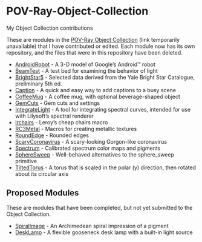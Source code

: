 # POV-Ray-Object-Collection
My Object Collection contributions

These are modules in the [POV-Ray Object Collection](http://lib.povray.org/) (link temporarily unavailable) that I have contributed or edited. Each module now has its own repository, and the files that were in this repository have been deleted.

- [AndroidRobot](https://github.com/CousinRicky/POV-AndroidRobot) - A 3-D model of Google’s Android™ robot
- [BeamTest](https://github.com/CousinRicky/POV-BeamTest) - A test bed for examining the behavior of light
- [BrightStar5](https://github.com/CousinRicky/POV-BrightStar5) - Selected data derived from the Yale Bright Star Catalogue, preliminary 5th ed.
- [Caption](https://github.com/CousinRicky/POV-Caption) - A quick and easy way to add captions to a busy scene
- [CoffeeMug](https://github.com/CousinRicky/POV-CoffeeMug) - A coffee mug, with optional beverage-shaped object
- [GemCuts](https://github.com/CousinRicky/POV-GemCuts) - Gem cuts and settings
- [IntegrateLight](https://github.com/CousinRicky/POV-IntegrateLight) - A tool for integrating spectral curves, intended for use with Lilysoft’s spectral renderer
- [lrchairs](https://github.com/CousinRicky/POV-lrchairs) - Leroy’s cheap chairs macro
- [RC3Metal](https://github.com/CousinRicky/POV-RC3Metal) - Macros for creating metallic textures
- [RoundEdge](https://github.com/CousinRicky/POV-RoundEdge) - Rounded edges
- [ScaryCoronavirus](https://github.com/CousinRicky/POV-ScaryCoronavirus) - A scary-looking Gorgon-like coronavirus
- [Spectrum](https://github.com/CousinRicky/POV-Spectrum) - Calibrated spectrum color maps and pigments
- [SphereSweep](https://github.com/CousinRicky/POV-SphereSweep) - Well-behaved alternatives to the sphere_sweep primitive
- [TiltedTorus](https://github.com/CousinRicky/POV-TiltedTorus) - A torus that is scaled in the polar (y) direction, then rotated about its circular axis

## Proposed Modules

These are modules that have been completed, but not yet submitted to the Object Collection.

- [SpiralImage](https://github.com/CousinRicky/POV-SpiralImage) - An Archimedean spiral impression of a pigment
- [DeskLamp](https://github.com/CousinRicky/POV-DeskLamp) - A flexible gooseneck desk lamp with a built-in light source
